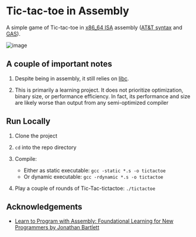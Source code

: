 #  Tic-tac-toe in Assembly

A simple game of Tic-tac-toe in [x86_64 ISA](https://en.wikipedia.org/wiki/X86-64) assembly ([AT&T syntax](https://en.wikipedia.org/wiki/X86_assembly_language#Syntax) and [GAS](https://en.wikipedia.org/wiki/GNU_Assembler)).

![image](https://github.com/user-attachments/assets/2333b646-2a7d-4985-a1d5-d0ffda9d8420)

## A couple of important notes

1. Despite being in assembly, it still relies on [libc](https://en.wikipedia.org/wiki/C_standard_library).

2. This is primarily a learning project. It does not prioritize optimization, binary size, or performance efficiency. In fact, its performance and size are likely worse than output from any semi-optimized compiler

## Run Locally

1. Clone the project

2. `cd` into the repo directory

3. Compile:
    - Either as static executable: `gcc -static *.s -o tictactoe`
    - Or dynamic executable: `gcc -rdynamic *.s -o tictactoe`

4. Play a couple of rounds of Tic-Tac-tictactoe: `./tictactoe`
## Acknowledgements

 - [Learn to Program with Assembly: Foundational Learning for New Programmers by Jonathan Bartlett](https://www.amazon.com/Learn-Program-Assembly-Foundational-Programmers/dp/1484274369)
